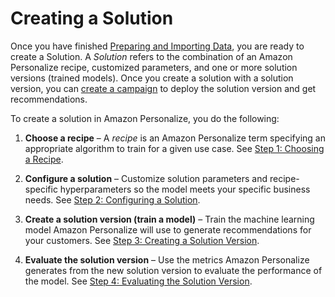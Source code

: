 # Creating a Solution<a name="training-deploying-solutions"></a>

Once you have finished [Preparing and Importing Data](data-prep.md), you are ready to create a Solution\. A *Solution* refers to the combination of an Amazon Personalize recipe, customized parameters, and one or more solution versions \(trained models\)\. Once you create a solution with a solution version, you can [create a campaign](campaigns.md) to deploy the solution version and get recommendations\.

To create a solution in Amazon Personalize, you do the following:

1. **Choose a recipe** – A *recipe* is an Amazon Personalize term specifying an appropriate algorithm to train for a given use case\. See [Step 1: Choosing a Recipe](working-with-predefined-recipes.md)\. 

1. **Configure a solution** – Customize solution parameters and recipe\-specific hyperparameters so the model meets your specific business needs\. See [Step 2: Configuring a Solution](customizing-solution-config.md)\. 

1.  **Create a solution version \(train a model\)** – Train the machine learning model Amazon Personalize will use to generate recommendations for your customers\. See [Step 3: Creating a Solution Version](creating-a-solution-version.md)\. 

1.  **Evaluate the solution version** – Use the metrics Amazon Personalize generates from the new solution version to evaluate the performance of the model\. See [Step 4: Evaluating the Solution Version](working-with-training-metrics.md)\. 